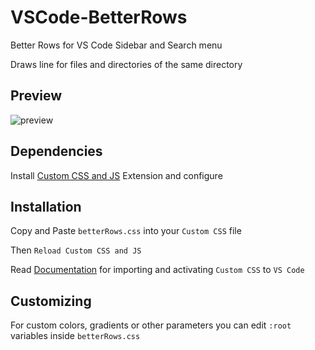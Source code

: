 # VSCode-BetterRows
Better Rows for VS Code Sidebar and Search menu

Draws line for files and directories of the same directory

## Preview
![preview](https://i.imgur.com/YCKe5ss.gif)

## Dependencies
Install [Custom CSS and JS](https://github.com/be5invis/vscode-custom-css) Extension and configure



## Installation
Copy and Paste `betterRows.css` into your `Custom CSS` file

Then `Reload Custom CSS and JS`

Read [Documentation](https://github.com/be5invis/vscode-custom-css) for importing and activating `Custom CSS` to `VS Code`

## Customizing
For custom colors, gradients or other parameters you can edit `:root` variables inside `betterRows.css`
